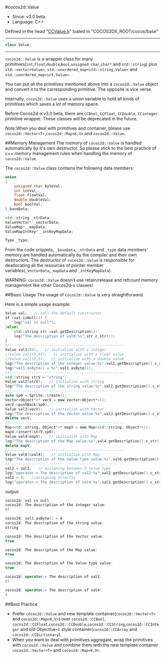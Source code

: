 #cocos2d::Value

- Since: v3.0 beta
- Language: C++

Defined in the head "[CCValue.h](https://github.com/andyque/cocos2d-x/blob/develop/cocos/base/CCValue.h)" loated in "COCOS2DX_ROOT/cocos/base"

---

```cpp
class Value;
```

---

`cocos2d::Value` is a wrapper class for many primitives(`int`,`float`,`double`,`bool`,`unsigned char`,`char*` and `std::string`) plus `std::vector<Value>`, `std::unordered_map<std::string,Value>` and `std::unordered_map<int,Value>`.

You can put all the primitives mentioned above into a `cocos2d::Value` object and convert it to the corresponding primitive. The opposite is vice verse.

Internally, `cocos2d::Value` uses a union variable to hold all kinds of primitives which saves a lot of memory space.

Before Cocos2d-x v3.0 beta, there are `CCBool`, `CCFloat`, `CCDouble`, `CCinteger` primitive wrapper. These classes will be deprecated in the future.

*Note*:When you deal with primitives and container, please use `cocos2d::Vector<T>`,`cocos2d::Map<K,V>` and `cocos2d::Value`.


##Memory Management
The memory of `cocos2d::Value` is handled automatically by it's own destructor. So please stick to the best practice of c++ memory management rules when handling the memory of `cocos2d::Value`.

The `cocos2d::Value` class contains the following data members:

```cpp
union
{
    unsigned char byteVal;
    int intVal;
    float floatVal;
    double doubleVal;
    bool boolVal;
}_baseData;

std::string _strData;
ValueVector* _vectorData;
ValueMap* _mapData;
ValueMapIntKey* _intKeyMapData;

Type _type;
```

From the code snippets, `_baseData`, `_strData` and `_type` data members' memory are handled automatically by the compiler and their own destructors. The destructor of `cocos2d::Value` is responsible for deallocating all the resources of pointer member variables(`_vectorData`,`_mapData` and `_intKeyMapData`).

WARNING: `cocos2d::Value` doesn't use retain/release and refcount memory management like other Cocos2d-x classes!

##Basic Usage
The usage of `cocos2d::Value` is very straightforward.

Here is a simple usage example:

```cpp
Value val;   // call the default constructor
if (val.isNull()) {
	log("val is null");
}else{
	std::string str =val.getDescription();
	log("The description of val0:%s",str.c_str());
}
//----------------------------------------------------
Value val1(65);   // initialize with a integer
//Value val1(3.4f);   // initialize with a float value
//Value val1(3.5);   // initialize with a double value
log("The description of the integer value:%s",val1.getDescription().c_str());
log("val1.asByte() = %c",val1.asByte());
//----------------------------------------------------
std::string strV = "string";
Value val2(strV);   // initialize with string
log("The description of the string value:%s",val2.getDescription().c_str());
//----------------------------------------------------
auto sp0 = Sprite::create();
Vector<Object*>* vecV = new Vector<Object*>();
vecV->pushBack(sp0);
Value val3(vecV);   // initialize with Vector
log("The description of the Vector value:%s",val3.getDescription().c_str());
delete vecV;
//----------------------------------------------------
Map<std::string, Object*>* mapV = new Map<std::string, Object*>();
mapV->insert(strV,sp0);
Value val4(mapV);   // initialize with Map
log("The description of the Map value:%s",val4.getDescription().c_str());
delete mapV;
//----------------------------------------------------
Value val6(&val4);   // initialize with Map
log("The description of the Value-type value:%s",val6.getDescription().c_str());
//----------------------------------------------------
val2 = val1;   // assigning between 2 Value-type
log("operator-> The description of val2:%s",val2.getDescription().c_str());
val2 = 4;   //assigning directly
log("operator-> The description of val4:%s",val2.getDescription().c_str());
```

output:

```cpp
cocos2d: val is null
cocos2d: The description of the integer value:
65

cocos2d: val1.asByte() = A
cocos2d: The description of the string value:
string

cocos2d: The description of the Vector value:
true

cocos2d: The description of the Map value:
true

cocos2d: The description of the Value-type value:
true

cocos2d: operator-> The description of val2:
65

cocos2d: operator-> The description of val4:
4
```

##Best Practice
- Prefer `cocos2d::Value` and new template container(`cocos2d::Vector<T>` and `cocos2d::Map<K,V>`) over `cocos2d::CCBool`, `cocos2d::CCFloat`,`cocos2d::CCDouble`,`cocos2d::CCString`,`cocos2d::CCInteger` and old Objective-c style container(`cocos2d::CCArray` and `cocos2d::CCDictionary`).
- When you want to deal with primitives aggregate, wrap the primitives with `cocos2d::Value` and combine them with the new template container `cocos2d::Vector<T>` and `cocos2d::Map<K,V>`.
